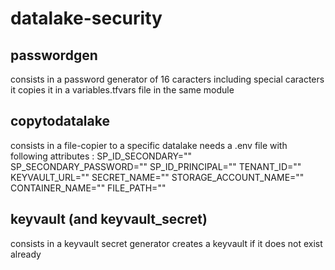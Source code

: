 # datalake-security

## passwordgen 
consists in a password generator of 16 caracters including special caracters
it copies it in a variables.tfvars file in the same module

## copytodatalake
consists in a file-copier to a specific datalake
needs a .env file with following attributes : 
SP_ID_SECONDARY=""
SP_SECONDARY_PASSWORD=""
SP_ID_PRINCIPAL=""
TENANT_ID=""
KEYVAULT_URL=""
SECRET_NAME=""
STORAGE_ACCOUNT_NAME=""
CONTAINER_NAME=""
FILE_PATH=""

## keyvault (and keyvault_secret)
consists in a keyvault secret generator
creates a keyvault if it does not exist already
